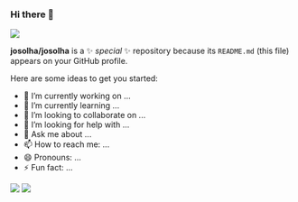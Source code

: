 ### Hi there 👋
<img src="https://capsule-render.vercel.app/api?type=waving&color=auto&height=200&section=header&text=SOLHA'S&GitHub&fontSize=90" />


**josolha/josolha** is a ✨ _special_ ✨ repository because its `README.md` (this file) appears on your GitHub profile.

Here are some ideas to get you started:

- 🔭 I’m currently working on ...
- 🌱 I’m currently learning ...
- 👯 I’m looking to collaborate on ...
- 🤔 I’m looking for help with ...
- 💬 Ask me about ...
- 📫 How to reach me: ...
- 😄 Pronouns: ...
- ⚡ Fun fact: ...

<img src="https://img.shields.io/badge/이름-색상코드?style=flat-square&logo=로고명&logoColor=로고색"/>
<img src="https://img.shields.io/badge/아이콘내용-바탕색?style=flat&logo=로고이름&logoColor=white"/>

